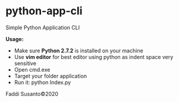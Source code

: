 # python-app-cli

Simple Python Application CLI

<b>Usage:</b>
<ul>
  <li>Make sure <b>Python 2.7.2</b> is installed on your machine</li>
  <li>Use <b>vim editor</b> for best editor using python as indent space very sensitive</li>
  <li>Open cmd.exe</li>
  <li>Target your folder application</li>
  <li>Run it: python Index.py</li>
</ul>

Faddi Susanto&copy;2020
